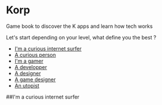 # Korp
Game book to discover the K apps and learn how tech works

Let's start depending on your level, what define you the best ?
- [I'm a curious internet surfer]()
- [A curious person]()
- [I'm a gamer]()
- [A developper]()
- [A designer]()
- [A game designer]()
- [An utopist]()

##I'm a curious internet surfer
